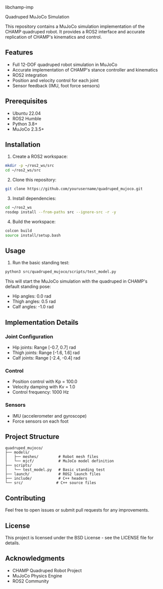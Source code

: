 libchamp-imp

Quadruped MuJoCo Simulation

This repository contains a MuJoCo simulation implementation of the CHAMP quadruped robot. It provides a ROS2 interface and accurate replication of CHAMP's kinematics and control.

## Features

- Full 12-DOF quadruped robot simulation in MuJoCo
- Accurate implementation of CHAMP's stance controller and kinematics
- ROS2 integration
- Position and velocity control for each joint
- Sensor feedback (IMU, foot force sensors)

## Prerequisites

- Ubuntu 22.04
- ROS2 Humble
- Python 3.8+
- MuJoCo 2.3.5+

## Installation

1. Create a ROS2 workspace:
```bash
mkdir -p ~/ros2_ws/src
cd ~/ros2_ws/src
```

2. Clone this repository:
```bash
git clone https://github.com/yourusername/quadruped_mujoco.git
```

3. Install dependencies:
```bash
cd ~/ros2_ws
rosdep install --from-paths src --ignore-src -r -y
```

4. Build the workspace:
```bash
colcon build
source install/setup.bash
```

## Usage

1. Run the basic standing test:
```bash
python3 src/quadruped_mujoco/scripts/test_model.py
```

This will start the MuJoCo simulation with the quadruped in CHAMP's default standing pose:
- Hip angles: 0.0 rad
- Thigh angles: 0.5 rad
- Calf angles: -1.0 rad

## Implementation Details

### Joint Configuration
- Hip joints: Range [-0.7, 0.7] rad
- Thigh joints: Range [-1.6, 1.6] rad
- Calf joints: Range [-2.4, -0.4] rad

### Control
- Position control with Kp = 100.0
- Velocity damping with Kv = 1.0
- Control frequency: 1000 Hz

### Sensors
- IMU (accelerometer and gyroscope)
- Force sensors on each foot

## Project Structure
```
quadruped_mujoco/
├── models/
│   ├── meshes/         # Robot mesh files
│   └── mjcf/           # MuJoCo model definition
├── scripts/
│   └── test_model.py   # Basic standing test
├── launch/             # ROS2 launch files
├── include/            # C++ headers
└── src/               # C++ source files
```

## Contributing

Feel free to open issues or submit pull requests for any improvements.

## License

This project is licensed under the BSD License - see the LICENSE file for details.

## Acknowledgments

- CHAMP Quadruped Robot Project
- MuJoCo Physics Engine
- ROS2 Community
